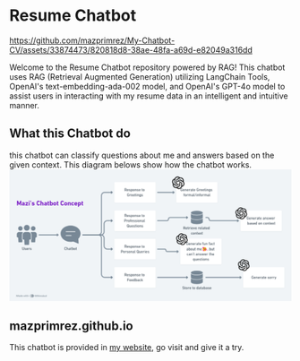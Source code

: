 # Resume Chatbot
https://github.com/mazprimrez/My-Chatbot-CV/assets/33874473/820818d8-38ae-48fa-a69d-e82049a316dd

Welcome to the Resume Chatbot repository powered by RAG! This chatbot uses RAG (Retrieval Augmented Generation) utilizing LangChain Tools, OpenAI's text-embedding-ada-002 model, and OpenAI's GPT-4o model to assist users in interacting with my resume data in an intelligent and intuitive manner.

## What this Chatbot do
this chatbot can classify questions about me and answers based on the given context. This diagram belows show how the chatbot works.
![alt text](dataset/Mazi's%20Chatbot.png)

## mazprimrez.github.io
This chatbot is provided in [my website](https://mazprimrez.github.io), go visit and give it a try.



